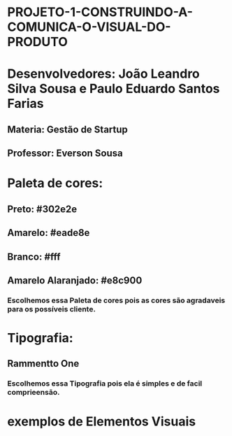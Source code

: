 # PROJETO-1-CONSTRUINDO-A-COMUNICA-O-VISUAL-DO-PRODUTO
# Desenvolvedores: João Leandro Silva Sousa e Paulo Eduardo Santos Farias
## Materia: Gestão de Startup
## Professor: Everson Sousa

# Paleta de cores:
## Preto: #302e2e
## Amarelo: #eade8e
## Branco: #fff
## Amarelo Alaranjado: #e8c900
### Escolhemos essa Paleta de cores pois as cores são agradaveis para os possíveis cliente.
# Tipografia:
## Rammentto One
### Escolhemos essa Tipografia pois ela é simples e de facil comprieensão.
# exemplos de Elementos Visuais

